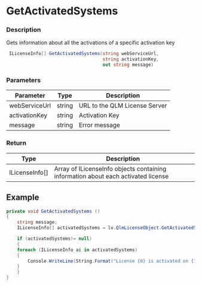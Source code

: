 # GetActivatedSystems

### Description

Gets information about all the activations of a specific activation key

```csharp
 ILicenseInfo[] GetActivatedSystems(string webServiceUrl, 
                                    string activationKey, 
                                    out string message)


```

### Parameters

| Parameter     |  Type  | Description                   |
| ------------- | :----: | ----------------------------- |
| webServiceUrl | string | URL to the QLM License Server |
| activationKey | string | Activation Key                |
| message       | string | Error message                 |

### Return

| Type            | Description                                                                       |
| --------------- | --------------------------------------------------------------------------------- |
| ILicenseInfo\[] | Array of ILicenseInfo objects containing information about each activated license |

## Example

```csharp
private void GetActivatedSystems ()
{
	string message;
	ILicenseInfo[] activatedSystems = lv.QlmLicenseObject.GetActivatedSystems(string.Empty, lv.ActivationKey, out message);

	if (activatedSystems!= null)
	{
  	foreach (ILicenseInfo ai in activatedSystems)
    {
    	Console.WriteLine(String.Format("License {0} is activated on {1} with ComputerKey {2}", ai.ActivationKey, ai.ComputerID, ai.ComputerKey));
    }
	}
}
```
